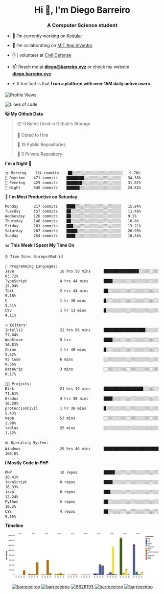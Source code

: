 <h1 align="center">Hi 👋, I'm Diego Barreiro</h1>
<h3 align="center">A Computer Science student</h3>

- 🔭 I’m currently working on [Kodular](https://www.kodular.io)

- 👯 I’m collaborating on [MIT App Inventor](https://github.com/mit-cml/appinventor-sources)

- ✋ I volunteer at [Civil Defense](https://proteccioncivil.sdc.gal)

- 📫 Reach me at **diego@barreiro.xyz** or check my website **[diego.barreiro.xyz](https://diego.barreiro.xyz)**

- ⚡ A fun fact is that **I run a platform with over 15M daily active users**

<!--START_SECTION:waka-->
![Profile Views](http://img.shields.io/badge/Profile%20Views-6-blue)

![Lines of code](https://img.shields.io/badge/From%20Hello%20World%20I%27ve%20Written-22.8%20million%20lines%20of%20code-blue)

**🐱 My Github Data** 

> 📦 0 Bytes Used in Github's Storage 
 > 
> 💼 Opted to Hire
 > 
> 📜 19 Public Repositories
 > 
> 🔑 0 Private Repository 
 > 
**I'm a Night 🦉** 

```text
🌞 Morning    134 commits    ██░░░░░░░░░░░░░░░░░░░░░░░   9.78% 
🌆 Daytime    471 commits    ████████░░░░░░░░░░░░░░░░░   34.38% 
🌃 Evening    425 commits    ███████░░░░░░░░░░░░░░░░░░   31.02% 
🌙 Night      340 commits    ██████░░░░░░░░░░░░░░░░░░░   24.82%

```
📅 **I'm Most Productive on Saturday** 

```text
Monday       217 commits    ████░░░░░░░░░░░░░░░░░░░░░   15.84% 
Tuesday      157 commits    ██░░░░░░░░░░░░░░░░░░░░░░░   11.46% 
Wednesday    126 commits    ██░░░░░░░░░░░░░░░░░░░░░░░   9.2% 
Thursday     148 commits    ██░░░░░░░░░░░░░░░░░░░░░░░   10.8% 
Friday       181 commits    ███░░░░░░░░░░░░░░░░░░░░░░   13.21% 
Saturday     287 commits    █████░░░░░░░░░░░░░░░░░░░░   20.95% 
Sunday       254 commits    ████░░░░░░░░░░░░░░░░░░░░░   18.54%

```


📊 **This Week I Spent My Time On** 

```text
⌚︎ Time Zone: Europe/Madrid

💬 Programming Languages: 
Java                     18 hrs 58 mins      ████████████████░░░░░░░░░   63.72% 
TypeScript               4 hrs 44 mins       ████░░░░░░░░░░░░░░░░░░░░░   15.94% 
Text                     2 hrs 44 mins       ██░░░░░░░░░░░░░░░░░░░░░░░   9.18% 
C                        1 hr 36 mins        █░░░░░░░░░░░░░░░░░░░░░░░░   5.41% 
CSV                      1 hr 13 mins        █░░░░░░░░░░░░░░░░░░░░░░░░   4.11%

🔥 Editors: 
IntelliJ                 22 hrs 56 mins      ███████████████████░░░░░░   77.04% 
WebStorm                 5 hrs               ████░░░░░░░░░░░░░░░░░░░░░   16.81% 
CLion                    1 hr 40 mins        █░░░░░░░░░░░░░░░░░░░░░░░░   5.62% 
VS Code                  6 mins              ░░░░░░░░░░░░░░░░░░░░░░░░░   0.36% 
DataGrip                 3 mins              ░░░░░░░░░░░░░░░░░░░░░░░░░   0.17%

🐱‍💻 Projects: 
Risk                     21 hrs 19 mins      ██████████████████░░░░░░░   71.61% 
Gradox                   4 hrs 50 mins       ████░░░░░░░░░░░░░░░░░░░░░   16.29% 
proteccionCivil          1 hr 36 mins        █░░░░░░░░░░░░░░░░░░░░░░░░   5.43% 
mapa                     53 mins             ░░░░░░░░░░░░░░░░░░░░░░░░░   2.98% 
tablas                   25 mins             ░░░░░░░░░░░░░░░░░░░░░░░░░   1.42%

💻 Operating System: 
Windows                  29 hrs 46 mins      █████████████████████████   100.0%

```

**I Mostly Code in PHP** 

```text
PHP                      10 repos            █████░░░░░░░░░░░░░░░░░░░░   20.41% 
JavaScript               8 repos             ████░░░░░░░░░░░░░░░░░░░░░   16.33% 
Java                     6 repos             ███░░░░░░░░░░░░░░░░░░░░░░   12.24% 
Python                   5 repos             ██░░░░░░░░░░░░░░░░░░░░░░░   10.2% 
CSS                      4 repos             ██░░░░░░░░░░░░░░░░░░░░░░░   8.16%

```


**Timeline**

![Chart not found](https://raw.githubusercontent.com/barreeeiroo/barreeeiroo/master/charts/bar_graph.png) 


<!--END_SECTION:waka-->

<p align="center">
<a href="https://twitter.com/barreeeiroo" target="blank"><img align="center" src="https://cdn.jsdelivr.net/npm/simple-icons@3.0.1/icons/twitter.svg" alt="barreeeiroo" height="20" width="20" /></a>
<a href="https://linkedin.com/in/barreeeiroo" target="blank"><img align="center" src="https://cdn.jsdelivr.net/npm/simple-icons@3.0.1/icons/linkedin.svg" alt="barreeeiroo" height="20" width="20" /></a>
<a href="https://stackoverflow.com/users/6626193" target="blank"><img align="center" src="https://cdn.jsdelivr.net/npm/simple-icons@3.0.1/icons/stackoverflow.svg" alt="6626193" height="20" width="20" /></a>
<a href="https://fb.com/barreeeiroo" target="blank"><img align="center" src="https://cdn.jsdelivr.net/npm/simple-icons@3.0.1/icons/facebook.svg" alt="barreeeiroo" height="20" width="20" /></a>
<a href="https://instagram.com/barreeeiroo" target="blank"><img align="center" src="https://cdn.jsdelivr.net/npm/simple-icons@3.0.1/icons/instagram.svg" alt="barreeeiroo" height="20" width="20" /></a>
</p>
